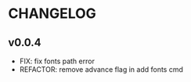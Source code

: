 # CHANGELOG

## v0.0.4

- FIX: fix fonts path error
- REFACTOR: remove advance flag in add fonts cmd
